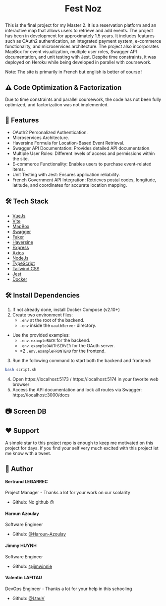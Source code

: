 # <p align="center">Fest Noz</p>
  
This is the final project for my Master 2. It is a reservation platform and an interactive map that allows users to retrieve and add events. The project has been in development for approximately 1.5 years. It includes features such as OAuth2 authentication, an integrated payment system, e-commerce functionality, and microservices architecture. The project also incorporates MapBox for event visualization, multiple user roles, Swagger API documentation, and unit testing with Jest. Despite time constraints, it was deployed on Heroku while being developed in parallel with coursework.
 
Note: The site is primarily in French but english is better of course ! 

## ⚠️ Code Optimization & Factorization

Due to time constraints and parallel coursework, the code has not been fully optimized, and factorization was not implemented.
  
## 🧐 Features    
- OAuth2 Personalized Authentication.
- Microservices Architecture.
- Haversine Formula for Location-Based Event Retrieval.
- Swagger API Documentation: Provides detailed API documentation.
- Multiple User Roles: Different levels of access and permissions within the site.
- E-commerce Functionality: Enables users to purchase event-related items.
- Unit Testing with Jest: Ensures application reliability.
- French Government API Integration: Retrieves postal codes, longitude, latitude, and coordinates for accurate location mapping.

## 🛠️ Tech Stack
- [VueJs](https://vuejs.org/)
- [Vite](https://vite.dev/guide/)
- [MapBox](https://www.mapbox.com/)
- [Swagger](https://editor.swagger.io/)
- [Faker](https://fakerjs.dev/guide/)
- [Haversine](https://www.npmjs.com/package/formula-haversine)
- [Express](https://expressjs.com/)
- [Axios](https://axios-http.com/docs/intro)
- [NodeJs](https://nodejs.org)
- [TypeScript](https://www.typescriptlang.org/)
- [Tailwind CSS](https://tailwindcss.com/)
- [Jest](https://jestjs.io/docs/getting-started)
- [Docker](https://www.docker.com/)
    
## 🛠️ Install Dependencies

1. If not already done, install Docker Compose (v2.10+)
2. Create two environment files:
    - ```.env``` at the root of the backend.
    - ```.env``` inside the ```oauthServer``` directory.
- Use the provided examples:
    - ``` .env.exampleBACK ``` for the backend.
    - ```.env.exampleOAUTHSERVER``` for the OAuth server.
    - *2 ``` .env.exampleFRONTEND ``` for the frontend.
3. Run the following command to start both the backend and frontend: 
```bash
bash script.sh 
```
4. Open https://localhost:5173 /  https://localhost:5174 in your favorite web browser
5. Access the API documentation and lock all routes via Swagger: https://localhost:3000/docs

## 📷  Screen DB

## ❤️ Support  
A simple star to this project repo is enough to keep me motivated on this project for days. If you find your self very much excited with this project let me know with a tweet.

        
## 🙇 Author
#### Bertrand LEGARREC
Project Manager - Thanks a lot for your work on our scolarity
- Github: No github 😕
#### Haroun Azoulay
Software Engineer
- Github: [@Haroun-Azoulay](https://github.com/Haroun-Azoulay)
#### Jimmy HUYNH
Software Engineer
- Github: [@jimwinnie](https://github.com/jimwinnie)
#### Valentin LAFITAU
DevOps Engineer - Thanks a lot for your help in this schooling
- Github: [@LtauV](https://github.com/LtauV)
        
